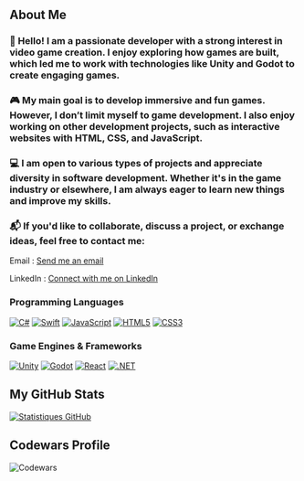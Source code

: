 
## About Me

 ### 👋 Hello! I am a passionate developer with a strong interest in video game creation. I enjoy exploring how games are built, which led me to work with technologies like Unity and Godot to create engaging games.

### 🎮 My main goal is to develop immersive and fun games. However, I don’t limit myself to game development. I also enjoy working on other development projects, such as interactive websites with HTML, CSS, and JavaScript.

### 💻 I am open to various types of projects and appreciate diversity in software development. Whether it's in the game industry or elsewhere, I am always eager to learn new things and improve my skills.

### 📬 If you'd like to collaborate, discuss a project, or exchange ideas, feel free to contact me:

Email : [Send me an email](mailto:Emerick.Roeting1@gmail.com)

LinkedIn : [Connect with me on LinkedIn](https://www.linkedin.com/in/emerick-roeting-514b67329/)






### Programming Languages
[![C#](https://img.shields.io/badge/C%23-239120?style=for-the-badge&logo=c-sharp&logoColor=white)](https://docs.microsoft.com/en-us/dotnet/csharp/)
[![Swift](https://img.shields.io/badge/Swift-FA7343?style=for-the-badge&logo=swift&logoColor=white)](https://developer.apple.com/swift/)
[![JavaScript](https://img.shields.io/badge/JavaScript-F7DF1E?style=for-the-badge&logo=javascript&logoColor=black)](https://developer.mozilla.org/en-US/docs/Web/JavaScript)
[![HTML5](https://img.shields.io/badge/HTML5-E34F26?style=for-the-badge&logo=html5&logoColor=white)](https://developer.mozilla.org/en-US/docs/Web/HTML)
[![CSS3](https://img.shields.io/badge/CSS3-1572B6?style=for-the-badge&logo=css3&logoColor=white)](https://developer.mozilla.org/en-US/docs/Web/CSS)

### Game Engines & Frameworks
[![Unity](https://img.shields.io/badge/Unity-000000?style=for-the-badge&logo=unity&logoColor=white)](https://unity.com/)
[![Godot](https://img.shields.io/badge/Godot-478CBF?style=for-the-badge&logo=godot-engine&logoColor=white)](https://godotengine.org/)
[![React](https://img.shields.io/badge/React-20232A?style=for-the-badge&logo=react&logoColor=61DAFB)](https://reactjs.org/)
[![.NET](https://img.shields.io/badge/.NET-512BD4?style=for-the-badge&logo=dotnet&logoColor=white)](https://dotnet.microsoft.com/)


## My GitHub Stats

[![Statistiques GitHub](https://github-readme-stats.vercel.app/api?username=Kaiza42&show_icons=true&theme=radical)](https://github.com/Kaiza42)

## Codewars Profile
![Codewars](https://github.r2v.ch/codewars?user=Kaiza42&stroke=%252,3,111)